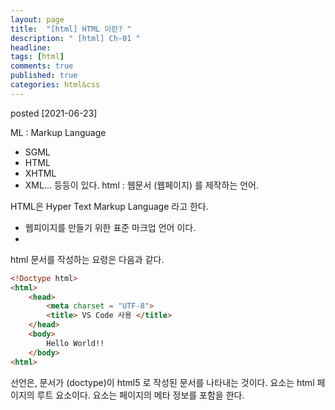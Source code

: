 ```yaml
---
layout: page
title:  "[html] HTML 이란? "
description: " [html] Ch-01 "
headline: 
tags: [html]
comments: true
published: true
categories: html&css
---
```

posted [2021-06-23]

ML : Markup Language
- SGML
- HTML
- XHTML
- XML... 등등이 있다. 
html : 웹문서 (웹페이지) 를 제작하는 언어. 

HTML은 Hyper Text Markup Language 라고 한다.
- 웹피이지를 만들기 위한 표준 마크업 언어 이다.
-

html 문서를 작성하는 요령은 다음과 같다. 

```html
<!Doctype html>
<html>
    <head>
        <meta charset = "UTF-8">
        <title> VS Code 사용 </title>
    </head>
    <body>
        Hello World!!
    </body>
<html>

```
<!Doctpye html>  선언은, 문서가 (doctype)이 html5 로 작성된 문서를 나타내는 것이다.
<html> 요소는 html 페이지의 루트 요소이다. 
<head> 요소는 페이지의 메타 정보를 포함을 한다.
<title> 요소는 (브라우저의 제목 표시 줄이나 페이지의 탭에 표시되는) HTML 페이지의 제목을 지정한다
<body> 요소느 ㄴ문서의 본문을 정의하고, 등 호, 단락, 이미지, 하이퍼링크, 테이블, 리스트, 모든 가시적인 컨텐츠에 대한 컨테이너 이다.

``` html
<!doctype html>
<html>
<head>
  <title>WEB1 - html</title>
  <meta charset="utf8">
  utf 8로 문서를 읽어라 라고 설정을 해준것
</head>

<body>

  <ol> ol은 order을 적는것
    <li>Playlist</li>
    <li>videos</li>
    <li>Scores</li>
    <li>text293</li>
    li는 리스트를 만드는 것 ul으로 하면 unordered list 이고  ol은 ordered list
  </ol>
  <ul>
  <li>hightjd</li>
  <li>oceansky</li>
  <li>dpqnqn</li>
  </ul>

  <ul>
    <li>test1</li>
    <li>environment</li>
    what is guitar
  </ul>

  <h1>HTML이란 무엇인가 </h1>
  <a href="https://www.google.com/" target="_blank" title="Nexon.com in Nw Tab"> Hypertext Markup Language (HTML)</a> is the standard markup language for <strong>creating <u>web</u> pages</strong> and web applications.
  <h1>Playlist</h1>
  <h2>what is h2</h2>
  <h3>what is h3</h3>
  <h4>what is h4</h4>
  <h5>what is h5</h5>
  <h6>what is h6</h6>
  i am typing some random words because i do need one what is a new line tag in the beginning of the world. they said they use a tag br, <br>but i have no idea what is the apsdpfasdf
  <img src="testimage.png" width=1080px>
</body>
```


